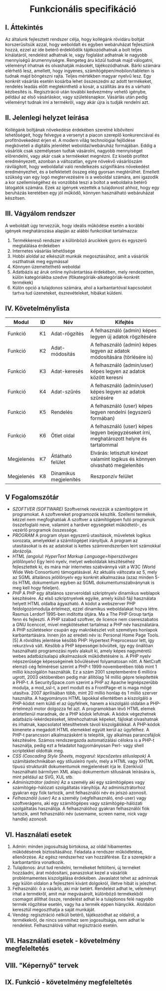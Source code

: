﻿# <div align="center"> Funkcionális specifikáció </div>

## I. Áttekintés
Az általunk fejlesztett rendszer célja, hogy kollégánk rövidáru boltját korszerűsítsük azzal, hogy weboldalt és egyben webáruházat fejlesztünk hozzá, ezzel az ide betérő érdeklődők tájékozódhatnak a bolt teljes kínálatáról, rendelést adhatnak le, vagy foglalást adhatnak le nagyobb mennyiségű árumennyiségre. Rengeteg áru közül tudnak majd válogatni, véleményt írhatnak és olvashatják másokét, tájékozódhatnak. Bárki számára elérhető lesz, amellett, hogy ingyenes, számítógépen/mobilon/tableten is tudnak majd böngészni rajta. Teljes mértékben magyar nyelvű lesz.
Egy konkrét vásárlás esetén kosárba lehet összeszedni az adott termékeket, rendelés leadás előtt megtekinthető a kosár, a szállítás ára és a várható kézbesítés is. Regisztráció után további kedvezmény vehető igénybe, például az első vásárláskor, vagy születésnapkor. Vásárlás után pedig véleményt tudnak írni a termékről, vagy akár újra is tudják rendelni azt.

## II. Jelenlegi helyzet leírása
Kollégánk boltjának növekedése érdekében szeretné kibővíteni lehetőségeit, hogy felvegye a versenyt a piacon szereplő konkurenciával és profitnövekedést érjen el. A modern világ technológiai fejlődése megköveteli a digitális jelenlétet weboldal/webáruház formájában.
Eddig a vásárlók csak személyesen tudtak vásárolni, nagyobb mennyiséget előrendelni, vagy akár csak a termékeket megnézni. Ez kisebb profitot eredményezett, azonban a változatlan, egyre növekvő vásárlószám rávilágított, hogy weboldallal való rendelkezés szignifikáns növekedést eredményezhet, és a befektetett összeg elég gyorsan megtérülhet.
Emellett szükség van egy logó megtervezésére is a weboldal számára, ami igazodik a kor szellemiségéhez és vonzóbbá teszi a boltot a weboldalra betérő látogatók számára.
Ezek az igények vezették a tulajdonost ahhoz, hogy egy beruházás keretében egy jól működő, könnyen használható webáruházat készítsen.

## III. Vágyálom rendszer
A weboldalt úgy tervezzük, hogy ideális működése esetén a korábbi igények meghatározása alapján az alábbi funkciókat tartalmazza:
1. Termékkereső rendszer a különböző árucikkek gyors és egyszerű  megtalálása érdekében
2. Internetes vásárlás lehetősége
3. Hobbi aloldal az elkészült munkák megosztásához, amit a vásárlók oszthatnak meg egymással
4. Könnyen üzemeltethető weboldal
5. Adatbázis az áruk online nyilvántartása érdekében, mely rendezetten, külön kategóriákba szedve (főkategóriák-alkategóriák-konkrét termékek)
6. Külön opció a tulajdonos számára, ahol a karbantartóval kapcsolatot tartva tud üzeneteket, észrevételeket, hibákat küldeni.

## IV. Követelménylista
| Modul | ID  | Név | Kifejtés |
| ----- | --- | --- | -------- |
| Funkció	| K1	| Adat-rögzítés			| A felhasználó (admin) képes legyen új adatok rögzítésére							|
| Funkció	| K2	| Adat-módosítás		| A felhasználó (admin) képes legyen az adatok módosítására (törlésére is)					|
| Funkció	| K3	| Adat-keresés			| A felhasználó (admin/user) képes legyen az adatok között keresni	 					|
| Funkció 	| K4	| Adat-szűrés			| A felhasználó (admin/user) képes legyen az adatok szűrésére							|
| Funkció 	| K5	| Rendelés			| A felhasználó (user) képes legyen rendelni (egyszerű formában)						|
| Funkció 	| K6	| Ötlet oldal			| A felhasználó (user) képes legyen bejegyzéseket írni, meghatározott helyre és tartalommal			|
| Megjelenés	| K7	| Átlátható felület		| Elvárás: letisztult kinézet valamint logikus és könnyen olvasható megjelenítés				|
| Megjelenés	| K8	| Dinamikus megjelenítés	| Reszponzív felület												|


## V Fogalomszótár
- *SZOFTVER (SOFTWARE)*
Szoftvernek nevezzük a számítógépre írt programokat. A szoftvereket programozók készítik. Szellemi termékek, kézzel nem megfoghatóak A szoftver a számítógépen futó programok összefoglaló neve, valamint a hardver egységeket működtető-, és vezérlő programok összessége.
- *PROGRAM*
A program olyan egyszerű utasítások, műveletek logikus sorozata, amelyekkel a számítógépet irányítjuk. A program az utasításokat is és az adatokat is kettes számrendszerben leírt számokkal ábrázolja.
- *HTML (angolul: HyperText Markup Language=hiperszöveges jelölőnyelv)*
Egy leíró nyelv, melyet weboldalak készítéséhez fejlesztettek ki, és mára már internetes szabvánnyá vált a W3C (World Wide Web Consortium) támogatásával. Az aktuális változata az 5, mely az SGML általános jelölőnyelv egy konkrét alkalmazása (azaz minden 5-ös HTML dokumentum egyben az SGML dokumentumszabványnak is meg kell hogy feleljen). 
- *PHP*
A PHP egy általános szerveroldali szkriptnyelv dinamikus weblapok készítésére. Az első szkriptnyelvek egyike, amely külső fájl használata helyett HTML oldalba ágyazható. A kódot a webszerver PHP feldolgozómodulja értelmezi, ezzel dinamikus weboldalakat hozva létre. Rasmus Lerdorf 1995-ben indította útjára. Ma a The PHP Group tartja fenn és fejleszti. A PHP szabad szoftver, de licence nem csereszabatos a GNU licenccel, mivel megkötéseket tartalmaz a PHP név használatára.
A PHP születésekor csupán egy makrókészlet volt személyes honlapok karbantartására. Innen jön az eredeti név is: Personal Home Page Tools.[5] A rövidítés jelentése később PHP: Hypertext Preprocessor lett, így rekurzívvá vált. Később a PHP képességei bővültek, így egy önállóan használható programozási nyelv alakult ki, amely képes nagyméretű webes adatbázisalapú alkalmazások működtetésére is.
A PHP nyelv népszerűsége képességeinek bővülésével folyamatosan nőtt. A NetCraft elemző cég felmérései szerint a PHP-t 1999 novemberében több mint 1 millió kiszolgálón használták. Ez a szám 2001 szeptemberére 6 millióra ugrott, 2003 októberében pedig már állítólag 14 millió gépre telepítették a PHP-t. A SecuritySpace.com szerint a PHP az Apache legnépszerűbb modulja, a mod_ssl-t, a perl modult és a FrontPage-et is maga mögé utasítva. 2007 áprilisában több, mint 20 millió honlap és 1 millió szerver használta.
A hagyományos HTML lapokkal ellentétben a kiszolgáló a PHP-kódot nem küldi el az ügyfélnek, hanem a kiszolgáló oldalán a PHP-értelmező motor dolgozza fel azt. A programokban lévő HTML elemek érintetlenül maradnak, de a PHP kódok lefutnak. A kódok végezhetnek adatbázis-lekérdezéseket, létrehozhatnak képeket, fájlokat olvashatnak és írhatnak, kapcsolatot létesíthetnek távoli kiszolgálókkal. A PHP-kódok kimenete a megadott HTML elemekkel együtt kerül az ügyfélhez.
A PHP-t parancssori alkalmazásként is telepítik, így alkalmas parancsfájlok készítésére. Számos rendszergazda automatizálási célokra is a PHP-t használja, pedig ezt a feladatot hagyományosan Perl- vagy shell scriptekkel oldották meg.
- *CSS (Cascading Style Sheets, magyarul: lépcsőzetes stíluslapok)*
A számítástechnikában egy stílusleíró nyelv, mely a HTML vagy XHTML típusú strukturált dokumentumok megjelenését írja le. Ezenkívül használható bármilyen XML alapú dokumentum stílusának leírására is, mint például az SVG, XUL stb.
- *Adminisztrátor (admin)*
Az a személy aki egy számítógépes vagy számítógép-hálózati szolgáltatás irányítója. Az adminisztrátorhoz gyakran egy fiók tartozik, amit felhasználói név és jelszó azonosít.
- *Felhasználó (user)*
Az a személy (végfelhasználó, end-user) vagy szoftverágens, aki egy számítógépes vagy számítógép-hálózati szolgáltatás használója. A felhasználóhoz gyakran felhasználói fiók tartozik, amit felhasználói név (username, screen name, nick vagy handle) azonosít.

## VI. Használati esetek
1. Admin: minden jogosultság birtokosa, az oldal hibamentes működésének biztosításához. Feladata a rendszer működtetése, ellenőrzése. Az egész rendszerhez van hozzáférése. Ez a szerepkör a karbantartóra vonatkozik.
2. Tulajdonos: árut tud rendelni, termékeket feltölteni, új terméket hozzáadni, árat módosítani, panaszokat kezel a vásárlók problémamentes kiszolgálása érdekében. Javaslatot tehet az adminnak egy külön oldalon a fejleszteni kívánt dolgokról, illetve hibát is jelezhet.
3. Felhasználó: ő a vásárló, aki már betért. Rendelést adhat le, véleményt írhat a termékről, amit már megvásárolt, különböző termékekből csomagot állíthat össze, rendelést adhat le a tulajdonos felé nagyobb termék rögzítése esetén, vagy ha a termék éppen hiánycikk. Aloldalon keresztül megoszthatja a saját munkáját.
4. Vendég: regisztráció nélküli betérő, tájékozódhat az oldalról, a termékekről, de nincs semmihez sem jogosultsága, nem adhat le rendelést. Felhasználóvá válhat regisztráció esetén.

## VII. Használati esetek - követelmény megfeleltetés


## VIII. "Képernyő" tervek


## IX. Funkció - követelmény megfeleltetés

